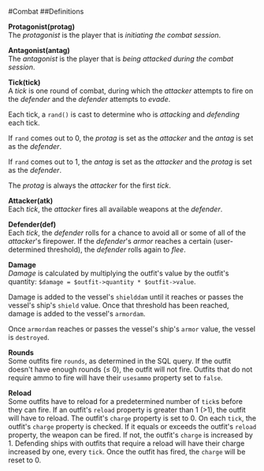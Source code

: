 #Combat
##Definitions

**Protagonist(protag)**  
The _protagonist_ is the player that is _initiating the combat session_.

**Antagonist(antag)**  
The _antagonist_ is the player that is _being attacked during the combat session_.

**Tick(tick)**  
A _tick_ is one round of combat, during which the _attacker_ attempts to fire on the _defender_ and the _defender_ attempts to _evade_.

Each tick, a `rand()` is cast to determine who is _attacking_ and _defending_ each tick.

If `rand` comes out to 0, the _protag_ is set as the _attacker_ and the _antag_ is set as the _defender_.

If `rand` comes out to 1, the _antag_ is set as the _attacker_ and the _protag_ is set as the _defender_.

The _protag_ is always the _attacker_ for the first _tick_.

**Attacker(atk)**  
Each _tick_, the _attacker_ fires all available weapons at the _defender_.

**Defender(def)**  
Each _tick_, the _defender_ rolls for a chance to avoid all or some of all of the _attacker_'s firepower. If the _defender_'s _armor_ reaches a certain (user-determined threshold), the _defender_ rolls again to _flee_.

**Damage**  
_Damage_ is calculated by multiplying the outfit's value by the outfit's quantity: `$damage = $outfit->quantity * $outfit->value`.

Damage is added to the vessel's `shielddam` until it reaches or passes the vessel's ship's `shield` value. Once that threshold has been reached, damage is added to the vessel's `armordam`.

Once `armordam` reaches or passes the vessel's ship's `armor` value, the vessel is `destroyed`.

**Rounds**  
Some outfits fire `rounds`, as determined in the SQL query. If the outfit doesn't have enough rounds (≤ 0), the outfit will not fire. Outfits that do not require ammo to fire will have their `usesammo` property set to `false`.

**Reload**  
Some outfits have to reload for a predetermined number of `tick`s before they can fire. If an outfit's `reload` property is greater than 1 (>1), the outfit will have to reload. The outfit's `charge` property is set to 0. On each `tick`, the outfit's `charge` property is checked. If it equals or exceeds the outfit's `reload` property, the weapon can be fired. If not, the outfit's `charge` is increased by 1. Defending ships with outfits that require a reload will have their charge increased by one, every `tick`. Once the outfit has fired, the `charge` will be reset to 0. 
